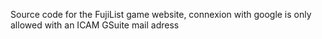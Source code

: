 Source code for the FujiList game website, connexion with google is only allowed with an ICAM GSuite mail adress
